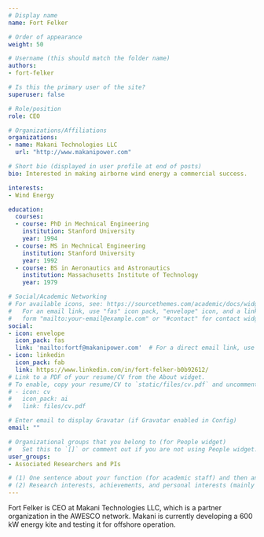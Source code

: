 ```yaml
---
# Display name
name: Fort Felker

# Order of appearance
weight: 50

# Username (this should match the folder name)
authors:
- fort-felker

# Is this the primary user of the site?
superuser: false

# Role/position
role: CEO

# Organizations/Affiliations
organizations:
- name: Makani Technologies LLC
  url: "http://www.makanipower.com"

# Short bio (displayed in user profile at end of posts)
bio: Interested in making airborne wind energy a commercial success.

interests:
- Wind Energy

education:
  courses:
  - course: PhD in Mechnical Engineering
    institution: Stanford University
    year: 1994
  - course: MS in Mechnical Engineering
    institution: Stanford University
    year: 1992
  - course: BS in Aeronautics and Astronautics
    institution: Massachusetts Institute of Technology
    year: 1979

# Social/Academic Networking
# For available icons, see: https://sourcethemes.com/academic/docs/widgets/#icons
#   For an email link, use "fas" icon pack, "envelope" icon, and a link in the
#   form "mailto:your-email@example.com" or "#contact" for contact widget.
social:
- icon: envelope
  icon_pack: fas
  link: 'mailto:fortf@makanipower.com'  # For a direct email link, use "mailto:test@example.org".
- icon: linkedin
  icon_pack: fab
  link: https://www.linkedin.com/in/fort-felker-b0b92612/
# Link to a PDF of your resume/CV from the About widget.
# To enable, copy your resume/CV to `static/files/cv.pdf` and uncomment the lines below.  
# - icon: cv
#   icon_pack: ai
#   link: files/cv.pdf

# Enter email to display Gravatar (if Gravatar enabled in Config)
email: ""

# Organizational groups that you belong to (for People widget)
#   Set this to `[]` or comment out if you are not using People widget.  
user_groups:
- Associated Researchers and PIs

# (1) One sentence about your function (for academic staff) and then another sentence about your role(s) within the training network
# (2) Research interests, achievements, and personal interests (mainly for researchers)
---
```


Fort Felker is CEO at Makani Technologies LLC, which is a partner organization in the AWESCO network. Makani is currently developing a 600 kW energy kite and testing it for offshore operation.
